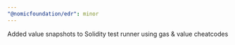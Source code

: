 ```yaml
---
"@nomicfoundation/edr": minor
---
```


Added value snapshots to Solidity test runner using gas & value cheatcodes
